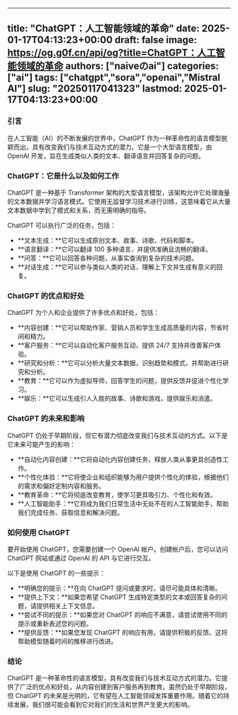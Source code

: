 
---
title: "ChatGPT：人工智能领域的革命"
date: 2025-01-17T04:13:23+00:00
draft: false
image: https://og.g0f.cn/api/og?title=ChatGPT：人工智能领域的革命
authors: ["naiveのai"]
categories: ["ai"]
tags: ["chatgpt","sora","openai","Mistral AI"]
slug: "20250117041323"
lastmod: 2025-01-17T04:13:23+00:00
---
### 引言

在人工智能（AI）的不断发展的世界中，ChatGPT 作为一种革命性的语言模型脱颖而出，具有改变我们与技术互动方式的潜力。它是一个大型语言模型，由 OpenAI 开发，旨在生成类似人类的文本、翻译语言并回答复杂的问题。

### ChatGPT：它是什么以及如何工作

ChatGPT 是一种基于 Transformer 架构的大型语言模型，该架构允许它处理海量的文本数据并学习语言模式。它使用无监督学习技术进行训练，这意味着它从大量文本数据中学到了模式和关系，而无需明确的指导。

ChatGPT 可以执行广泛的任务，包括：

- **文本生成：**它可以生成原创文本、故事、诗歌、代码和脚本。
- **语言翻译：**它可以翻译 100 多种语言，并提供准确且流畅的翻译。
- **问答：**它可以回答各种问题，从事实查询到复杂的技术问题。
- **对话生成：**它可以参与类似人类的对话，理解上下文并生成有意义的回复。

### ChatGPT 的优点和好处

ChatGPT 为个人和企业提供了许多优点和好处，包括：

- **内容创建：**它可以帮助作家、营销人员和学生生成高质量的内容，节省时间和精力。
- **客户服务：**它可以自动化客户服务互动，提供 24/7 支持并改善客户体验。
- **研究和分析：**它可以分析大量文本数据，识别趋势和模式，并帮助进行研究和分析。
- **教育：**它可以作为虚拟导师，回答学生的问题，提供反馈并促进个性化学习。
- **娱乐：**它可以生成引人入胜的故事、诗歌和游戏，提供娱乐和消遣。

### ChatGPT 的未来和影响

ChatGPT 仍处于早期阶段，但它有潜力彻底改变我们与技术互动的方式。以下是它未来可能产生的影响：

- **自动化内容创建：**它将自动化内容创建任务，释放人类从事更具创造性工作。
- **个性化体验：**它将使企业和组织能够为用户提供个性化的体验，根据他们的需求和偏好定制内容和服务。
- **教育革命：**它将彻底改变教育，使学习更具吸引力、个性化和有效。
- **人工智能助手：**它将成为我们日常生活中无处不在的人工智能助手，帮助我们完成任务、获取信息和解决问题。

### 如何使用 ChatGPT

要开始使用 ChatGPT，您需要创建一个 OpenAI 帐户。创建帐户后，您可以访问 ChatGPT 网站或通过 OpenAI 的 API 与它进行交互。

以下是使用 ChatGPT 的一些提示：

- **明确您的提示：**在向 ChatGPT 提问或要求时，请尽可能具体和清晰。
- **提供上下文：**如果您希望 ChatGPT 生成特定类型的文本或回答复杂的问题，请提供相关上下文信息。
- **尝试不同的提示：**如果您对 ChatGPT 的响应不满意，请尝试使用不同的提示或重新表述您的问题。
- **提供反馈：**如果您发现 ChatGPT 的响应有用，请提供积极的反馈。这将帮助模型随着时间的推移进行改进。

### 结论

ChatGPT 是一种革命性的语言模型，具有改变我们与技术互动方式的潜力。它提供了广泛的优点和好处，从内容创建到客户服务再到教育。虽然仍处于早期阶段，但 ChatGPT 的未来是光明的，它有望在人工智能领域发挥重要作用。随着它的持续发展，我们很可能会看到它对我们的生活和世界产生更大的影响。